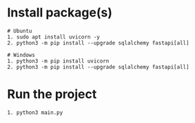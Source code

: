 # Install package(s)

```
# Ubuntu
1. sudo apt install uvicorn -y
2. python3 -m pip install --upgrade sqlalchemy fastapi[all]
```

```
# Windows
1. python3 -m pip install uvicorn
2. python3 -m pip install --upgrade sqlalchemy fastapi[all]
```

# Run the project
```
1. python3 main.py
```
